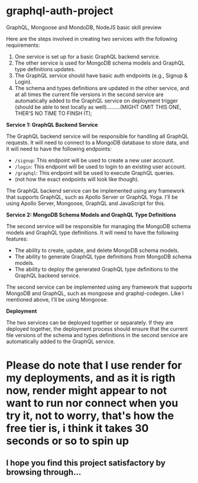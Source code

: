 # graphql-auth-project

GraphQL, Mongoose and MondoDB, NodeJS basic skill preview

Here are the steps involved in creating two services with the following requirements:

1. One service is set up for a basic GraphQL backend service.
2. The other service is used for MongoDB schema models and GraphQL type definitions updates.
3. The GraphQL service should have basic auth endpoints (e.g., Signup & Login).
4. The schema and types definitions are updated in the other service, and at all times the current file versions in the second service are automatically added to the GraphQL service on deployment trigger (should be able to test locally as well).........(MIGHT OMIT THIS ONE, THER'S NO TIME TO FINSH IT);

**Service 1: GraphQL Backend Service**

The GraphQL backend service will be responsible for handling all GraphQL requests. It will need to connect to a MongoDB database to store data, and it will need to have the following endpoints:

- `/signup`: This endpoint will be used to create a new user account.
- `/login`: This endpoint will be used to login to an existing user account.
- `/graphql`: This endpoint will be used to execute GraphQL queries.
- (not how the exact endpoints will look like though).

The GraphQL backend service can be implemented using any framework that supports GraphQL, such as Apollo Server or GraphQL Yoga. I'll be using Apollo Server, Mongoose, GraphQL and JavaScript for this.

**Service 2: MongoDB Schema Models and GraphQL Type Definitions**

The second service will be responsible for managing the MongoDB schema models and GraphQL type definitions. It will need to have the following features:

- The ability to create, update, and delete MongoDB schema models.
- The ability to generate GraphQL type definitions from MongoDB schema models.
- The ability to deploy the generated GraphQL type definitions to the GraphQL backend service.

The second service can be implemented using any framework that supports MongoDB and GraphQL, such as mongoose and graphql-codegen. Like I mentioned above, I'll be using Mongoose.

**Deployment**

The two services can be deployed together or separately. If they are deployed together, the deployment process should ensure that the current file versions of the schema and types definitions in the second service are automatically added to the GraphQL service. 

# Please do note that I use render for my deployments, and as it is rigth now, render might appear to not want to run nor connect when you try it, not to worry, that's how the free tier is, i think it takes 30 seconds or so to spin up

## I hope you find this project satisfactory by browsing through...
